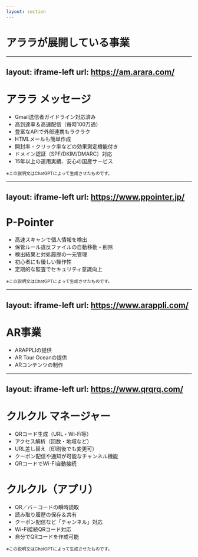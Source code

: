 ```yaml
---
layout: section
---
```


# アララが展開している事業

---
layout: iframe-left
url: https://am.arara.com/
---

# アララ メッセージ

- Gmail送信者ガイドライン対応済み
- 高到達率＆高速配信（毎時100万通）
- 豊富なAPIで外部連携もラクラク
- HTMLメールも簡単作成
- 開封率・クリック率などの効果測定機能付き
- ドメイン認証（SPF/DKIM/DMARC）対応
- 15年以上の運用実績、安心の国産サービス

<small class="absolute left-135 bottom-5">※この説明文はChatGPTによって生成させたものです。</small>

---
layout: iframe-left
url: https://www.ppointer.jp/
---

# P-Pointer

- 高速スキャンで個人情報を検出
- 保管ルール違反ファイルの自動移動・削除
- 検出結果と対処履歴の一元管理
- 初心者にも優しい操作性
- 定期的な監査でセキュリティ意識向上

<small class="absolute left-135 bottom-5">※この説明文はChatGPTによって生成させたものです。</small>

---
layout: iframe-left
url: https://www.arappli.com/
---

# AR事業

- ARAPPLIの提供
- AR Tour Oceanの提供
- ARコンテンツの制作

---
layout: iframe-left
url: https://www.qrqrq.com/
---

# クルクル マネージャー

- QRコード生成（URL・Wi-Fi等）
- アクセス解析（回数・地域など）
- URL差し替え（印刷後でも変更可）
- クーポン配信や通知が可能なチャンネル機能
- QRコードでWi-Fi自動接続

# クルクル（アプリ）

- QR／バーコードの瞬時読取
- 読み取り履歴の保存＆共有
- クーポン配信など「チャンネル」対応
- Wi-Fi接続QRコード対応
- 自分でQRコードを作成可能

<small class="absolute left-135 bottom-5">※この説明文はChatGPTによって生成させたものです。</small>
